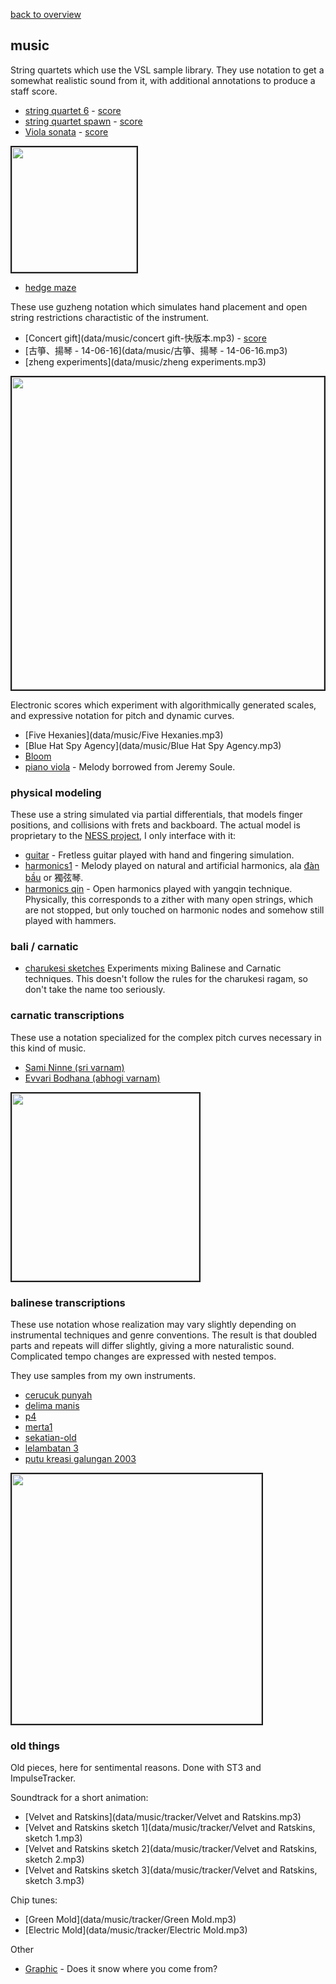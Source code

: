 [back to overview](overview.md.html)

## music

String quartets which use the VSL sample library.  They use notation to get a
somewhat realistic sound from it, with additional annotations to produce a
staff score.

- [string quartet 6](data/music/squartet6.mp3) -
    [score](data/score/squartet6.pdf)
- [string quartet spawn](data/music/squartet-spawn.mp3) -
    [score](data/score/squartet-spawn.pdf)
- [Viola sonata](data/music/viola-sonata.mp3) -
    [score](data/score/viola-sonata.pdf)

<a href="data/img/screen/seq-viola-sonata-vla1.png">
<img width=200 src="data/img/screen/seq-viola-sonata-vla1.png" border=2>
</a>

- [hedge maze](data/music/hedge-maze.mp3)

These use guzheng notation which simulates hand placement and open string
restrictions charactistic of the instrument.

- [Concert gift](data/music/concert gift-快版本.mp3) -
    [score](data/score/concert-gift.pdf)
- [古箏、揚琴 - 14-06-16](data/music/古箏、揚琴 - 14-06-16.mp3)
- [zheng experiments](data/music/zheng experiments.mp3)

<a href="data/img/screen/seq-concert-gift.png">
<img width=500 src="data/img/screen/seq-concert-gift.png" border=2>
</a>

Electronic scores which experiment with algorithmically generated scales, and
expressive notation for pitch and dynamic curves.

- [Five Hexanies](data/music/Five Hexanies.mp3)
- [Blue Hat Spy Agency](data/music/Blue Hat Spy Agency.mp3)
- [Bloom](data/music/bloom.mp3)
- [piano viola](data/music/pnovla.mp3) - Melody borrowed from Jeremy Soule.

### physical modeling

These use a string simulated via partial differentials, that models finger
positions, and collisions with frets and backboard.  The actual model is
proprietary to the [NESS project](http://www.ness.music.ed.ac.uk/), I only
interface with it:

- [guitar](data/music/ness/guitar1-96k.mp3) - Fretless guitar played with hand
and fingering simulation.
- [harmonics1](data/music/ness/harmonics1.mp3) - Melody played on
natural and artificial harmonics, ala
[đàn bầu](https://en.wikipedia.org/wiki/%C4%90%C3%A0n_b%E1%BA%A7u) or 獨弦琴.
- [harmonics qin](data/music/ness/h-qin.mp3) - Open harmonics played
with yangqin technique.  Physically, this corresponds to a zither with many
open strings, which are not stopped, but only touched on harmonic nodes and
somehow still played with hammers.

### bali / carnatic

- [charukesi sketches](data/music/charukesi.mp3) Experiments mixing Balinese
and Carnatic techniques.  This doesn't follow the rules for the charukesi
ragam, so don't take the name too seriously.

### carnatic transcriptions

These use a notation specialized for the complex pitch curves necessary in this
kind of music.

- [Sami Ninne (sri varnam)](data/music/sami-ninne.mp3)
- [Evvari Bodhana (abhogi varnam)](data/music/evvari.mp3)

<a href="data/img/screen/evvari.png">
<img width=300 src="data/img/screen/evvari.png" border=2>
</a>

### balinese transcriptions

These use notation whose realization may vary slightly depending on
instrumental techniques and genre conventions.  The result is that doubled
parts and repeats will differ slightly, giving a more naturalistic sound.
Complicated tempo changes are expressed with nested tempos.

They use samples from my own instruments.

- [cerucuk punyah](data/music/cerucuk-punyah.mp3)
- [delima manis](data/music/delima-manis.mp3)
- [p4](data/music/p4.mp3)
- [merta1](data/music/merta1.mp3)
- [sekatian-old](data/music/sekatian-old.mp3)
- [lelambatan 3](data/music/lelambatan-3.mp3)
- [putu kreasi galungan 2003](data/music/putu-kreasi-galungan-2003.mp3)

<a href="data/img/screen/seq-cerucuk-punyah.png">
<img width=400 src="data/img/screen/seq-cerucuk-punyah.png" border=2>
</a>

### old things

Old pieces, here for sentimental reasons.  Done with ST3 and ImpulseTracker.

Soundtrack for a short animation:

- [Velvet and Ratskins](data/music/tracker/Velvet and Ratskins.mp3)
- [Velvet and Ratskins sketch 1](data/music/tracker/Velvet and Ratskins, sketch 1.mp3)
- [Velvet and Ratskins sketch 2](data/music/tracker/Velvet and Ratskins, sketch 2.mp3)
- [Velvet and Ratskins sketch 3](data/music/tracker/Velvet and Ratskins, sketch 3.mp3)

Chip tunes:

- [Green Mold](data/music/tracker/Green Mold.mp3)
- [Electric Mold](data/music/tracker/Electric Mold.mp3)

Other

- [Graphic](data/music/tracker/Graphic.mp3) - Does it snow where you come from?
